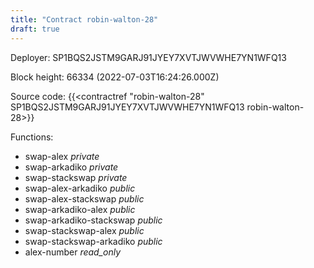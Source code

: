 ```yaml
---
title: "Contract robin-walton-28"
draft: true
---
```

Deployer: SP1BQS2JSTM9GARJ91JYEY7XVTJWVWHE7YN1WFQ13


 



Block height: 66334 (2022-07-03T16:24:26.000Z)

Source code: {{<contractref "robin-walton-28" SP1BQS2JSTM9GARJ91JYEY7XVTJWVWHE7YN1WFQ13 robin-walton-28>}}

Functions:

* swap-alex _private_
* swap-arkadiko _private_
* swap-stackswap _private_
* swap-alex-arkadiko _public_
* swap-alex-stackswap _public_
* swap-arkadiko-alex _public_
* swap-arkadiko-stackswap _public_
* swap-stackswap-alex _public_
* swap-stackswap-arkadiko _public_
* alex-number _read_only_
